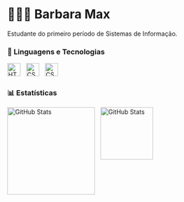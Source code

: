 # 👩🏻‍💻 Barbara Max
Estudante do primeiro período de Sistemas de Informação. 
### 🤖 Linguagens e Tecnologias

<img 
    align="left" 
    alt="HTML"
    title="HTML" 
    width="30px" 
    style="padding-right: 10px;" 
    src="https://cdn.jsdelivr.net/gh/devicons/devicon@latest/icons/html5/html5-original.svg" 
/>
<img 
    align="left" 
    alt="CSS" 
    title="CSS"
    width="30px" 
    style="padding-right: 10px;" 
    src="https://cdn.jsdelivr.net/gh/devicons/devicon@latest/icons/css3/css3-original.svg" 
/>
<img 
    align="left" 
    alt="CSS" 
    title="CSS"
    width="30px" 
    style="padding-right: 10px;" 
    src="https://cdn.jsdelivr.net/gh/devicons/devicon@latest/icons/c/c-original.svg"/> 
<br>
<br>
### 📊 Estatísticas
<p>
  <img 
    align="left" 
    alt="GitHub Stats" 
    height="200" 
    style="padding-right: 10px;" 
    src="https://github-readme-stats.vercel.app/api?username=barbaramax&show_icons=true&theme=synthwave&include_all_commits=true&locale=pt-br" 
  />
  <img 
      align="left" 
      alt="GitHub Stats" 
      height="120" 
      src="https://github-readme-stats.vercel.app/api/top-langs/?username=barbaramax&theme=synthwave&layout=compact&custom_title=Tecnologias&langs_count=9" 
  />

</p>

<br/>
<br/>
